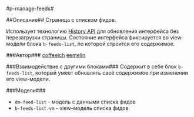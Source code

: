 #p-manage-feeds#

##Описание##
Страница с списком фидов.

Использует технологию [History API](https://github.com/bem/bem-history) для обновления интерфейса без перезагрузки страницы.
Состояние интерфейса фиксируется во view-модели блока `b-feeds-list`, по которой строится его содержимое.  

###Автор### 
[coffeeich](https://staff.yandex-team.ru/coffeeich)
[eemelin](https://staff.yandex-team.ru/eemelin)

###Взаимодействие с другими блоками###
Содержит в себе блок `b-feeds-list`, который умеет обновлять своё содержимое при изменении его view-модели.
    
###Модели###    

* `dm-feed-list` - модель с данными списка фидов
* `b-feeds-list.vm` - view-модель списка фидов
